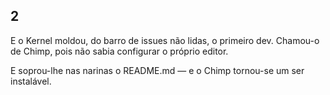 
## 2

E o Kernel moldou, do barro de issues não lidas, o primeiro dev.
Chamou-o de Chimp, pois não sabia configurar o próprio editor.

E soprou-lhe nas narinas o README.md — e o Chimp tornou-se um ser instalável.


